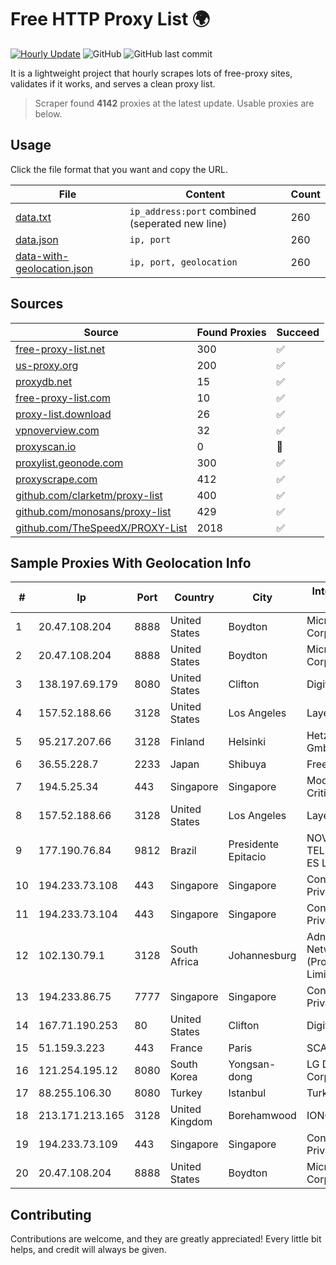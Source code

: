 
# Free HTTP Proxy List 🌍

[![Hourly Update](https://github.com/mertguvencli/http-proxy-list/actions/workflows/main.yml/badge.svg?branch=main)](https://github.com/mertguvencli/http-proxy-list/actions/workflows/main.yml)
![GitHub](https://img.shields.io/github/license/mertguvencli/http-proxy-list)
![GitHub last commit](https://img.shields.io/github/last-commit/mertguvencli/http-proxy-list)

It is a lightweight project that hourly scrapes lots of free-proxy sites, validates if it works, and serves a clean proxy list.


> Scraper found **4142** proxies at the latest update. Usable proxies are below.

## Usage

Click the file format that you want and copy the URL.


|File|Content|Count|
|----|-------|-----|
|[data.txt](https://raw.githubusercontent.com/mertguvencli/http-proxy-list/main/proxy-list/data.txt)|`ip_address:port` combined (seperated new line)|260|
|[data.json](https://raw.githubusercontent.com/mertguvencli/http-proxy-list/main/proxy-list/data.json)|`ip, port`|260|
|[data-with-geolocation.json](https://raw.githubusercontent.com/mertguvencli/http-proxy-list/main/proxy-list/data-with-geolocation.json)|`ip, port, geolocation`|260|

## Sources

|Source|Found Proxies|Succeed|
|------|-------------|-------|
|[free-proxy-list.net](https://free-proxy-list.net)|300|✅|
|[us-proxy.org](https://www.us-proxy.org)|200|✅|
|[proxydb.net](http://proxydb.net)|15|✅|
|[free-proxy-list.com](https://free-proxy-list.com/?page=&port=&type%5B%5D=http&type%5B%5D=https&up_time=0&search=Search)|10|✅|
|[proxy-list.download](https://www.proxy-list.download/HTTP)|26|✅|
|[vpnoverview.com](https://vpnoverview.com/privacy/anonymous-browsing/free-proxy-servers)|32|✅|
|[proxyscan.io](https://www.proxyscan.io)|0|🚫|
|[proxylist.geonode.com](https://proxylist.geonode.com/api/proxy-list?limit=300&page=1&sort_by=lastChecked&sort_type=desc&protocols=http,https)|300|✅|
|[proxyscrape.com](https://api.proxyscrape.com/v2/?request=displayproxies&protocol=http&timeout=10000&country=all&ssl=all&anonymity=all)|412|✅|
|[github.com/clarketm/proxy-list](https://raw.githubusercontent.com/clarketm/proxy-list/master/proxy-list-raw.txt)|400|✅|
|[github.com/monosans/proxy-list](https://raw.githubusercontent.com/monosans/proxy-list/main/proxies/http.txt)|429|✅|
|[github.com/TheSpeedX/PROXY-List](https://raw.githubusercontent.com/TheSpeedX/PROXY-List/master/http.txt)|2018|✅|


## Sample Proxies With Geolocation Info

|#|Ip|Port|Country|City|Internet Service Provider|
|-|--|----|-------|----|-------------------------|
|1|20.47.108.204|8888|United States|Boydton|Microsoft Corporation|
|2|20.47.108.204|8888|United States|Boydton|Microsoft Corporation|
|3|138.197.69.179|8080|United States|Clifton|DigitalOcean, LLC|
|4|157.52.188.66|3128|United States|Los Angeles|LayerHost|
|5|95.217.207.66|3128|Finland|Helsinki|Hetzner Online GmbH|
|6|36.55.228.7|2233|Japan|Shibuya|FreeBit Co., Ltd|
|7|194.5.25.34|443|Singapore|Singapore|Mod Mission Critical LLC|
|8|157.52.188.66|3128|United States|Los Angeles|LayerHost|
|9|177.190.76.84|9812|Brazil|Presidente Epitacio|NOVA PORTONET TELECOMUNICA??ES LTDA ME|
|10|194.233.73.108|443|Singapore|Singapore|Contabo Asia Private Limited|
|11|194.233.73.104|443|Singapore|Singapore|Contabo Asia Private Limited|
|12|102.130.79.1|3128|South Africa|Johannesburg|Adnexus Celerity Networks (Proprietary) Limited|
|13|194.233.86.75|7777|Singapore|Singapore|Contabo Asia Private Limited|
|14|167.71.190.253|80|United States|Clifton|DigitalOcean, LLC|
|15|51.159.3.223|443|France|Paris|SCALEWAY|
|16|121.254.195.12|8080|South Korea|Yongsan-dong|LG DACOM Corporation|
|17|88.255.106.30|8080|Turkey|Istanbul|TurkTelekom|
|18|213.171.213.165|3128|United Kingdom|Borehamwood|IONOS SE|
|19|194.233.73.109|443|Singapore|Singapore|Contabo Asia Private Limited|
|20|20.47.108.204|8888|United States|Boydton|Microsoft Corporation|



## Contributing

Contributions are welcome, and they are greatly appreciated! Every
little bit helps, and credit will always be given.

